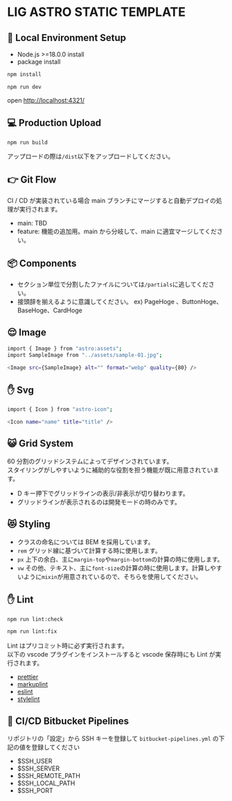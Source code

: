 # LIG ASTRO STATIC TEMPLATE

## 🐶 Local Environment Setup

- Node.js >=18.0.0 install
- package install

```bash
npm install
```

```bash
npm run dev
```

open <http://localhost:4321/>

## 💻 Production Upload

```bash
npm run build
```

アップロードの際は`/dist`以下をアップロードしてください。

## 👉 Git Flow

CI / CD が実装されている場合 main ブランチにマージすると自動デプロイの処理が実行されます。

- main: TBD
- feature: 機能の追加用。main から分岐して、main に適宜マージしてください。

## 📦 Components

- セクション単位で分割したファイルについては`/partials`に逃してください。
- 接頭辞を揃えるように意識してください。 ex) PageHoge 、ButtonHoge、 BaseHoge、CardHoge

## 😌 Image

```bash
import { Image } from "astro:assets";
import SampleImage from "../assets/sample-01.jpg";

<Image src={SampleImage} alt="" format="webp" quality={80} />
```

## ✋ Svg

```bash
import { Icon } from "astro-icon";

<Icon name="name" title="title" />
```

## 😺 Grid System

60 分割のグリッドシステムによってデザインされています。<br>
スタイリングがしやすいように補助的な役割を担う機能が既に用意されています。

- D キー押下でグリッドラインの表示/非表示が切り替わります。
- グリッドラインが表示されるのは開発モードの時のみです。

## 😻 Styling

- クラスの命名については BEM を採用しています。
- `rem` グリッド線に基づいて計算する時に使用します。
- `px` 上下の余白、主に`margin-top`や`margin-bottom`の計算の時に使用します。
- `vw` その他、テキスト、主に`font-size`の計算の時に使用します。計算しやすいように`mixin`が用意されているので、そちらを使用してください。

## ✋ Lint

```bash
npm run lint:check
```

```bash
npm run lint:fix
```

Lint はプリコミット時に必ず実行されます。<br>
以下の vscode プラグインをインストールすると vscode 保存時にも Lint が実行されます。

- [prettier](https://marketplace.visualstudio.com/items?itemName=esbenp.prettier-vscode)
- [markuplint](https://marketplace.visualstudio.com/items?itemName=yusukehirao.vscode-markuplint)
- [eslint](https://marketplace.visualstudio.com/items?itemName=dbaeumer.vscode-eslint)
- [stylelint](https://marketplace.visualstudio.com/items?itemName=stylelint.vscode-stylelint)

## 🚗 CI/CD Bitbucket Pipelines

リポジトリの「設定」から SSH キーを登録して `bitbucket-pipelines.yml` の下記の値を登録してください

- $SSH_USER
- $SSH_SERVER
- $SSH_REMOTE_PATH
- $SSH_LOCAL_PATH
- $SSH_PORT
